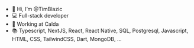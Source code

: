 - 👋 Hi, I’m @TimBlazic
- 💻 Full-stack developer
- 🐙 Working at Calda
- 📚 Typescript, NextJS, React, React Native, SQL, Postgresql, Javascript, HTML, CSS, TailwindCSS, Dart, MongoDB, ...

<!---
TimBlazic/TimBlazic is a ✨ special ✨ repository because its `README.md` (this file) appears on your GitHub profile.
You can click the Preview link to take a look at your changes.
--->

